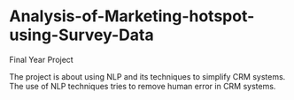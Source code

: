 # Analysis-of-Marketing-hotspot-using-Survey-Data
Final Year Project

The project is about using NLP and its techniques to simplify CRM systems. The use of NLP techniques tries to remove human error in CRM systems.

